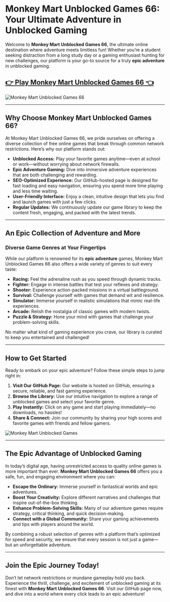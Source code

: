 # Monkey Mart Unblocked Games 66: Your Ultimate Adventure in Unblocked Gaming

Welcome to **Monkey Mart Unblocked Games 66**, the ultimate online destination where adventure meets limitless fun! Whether you’re a student seeking distraction from a long study day or a gaming enthusiast hunting for new challenges, our platform is your go-to source for a truly **epic adventure** in unblocked gaming.

## <a href="https://classroom6xcool.com/monkey-mart.html">👉 Play Monkey Mart Unblocked Games 66 👈</a>

![Monkey Mart Unblocked Games 66](https://github.com/user-attachments/assets/938e3b55-3c15-4493-8a28-e0225c3976fa)

---

## Why Choose Monkey Mart Unblocked Games 66?

At Monkey Mart Unblocked Games 66, we pride ourselves on offering a diverse collection of free online games that break through common network restrictions. Here’s why our platform stands out:

- **Unblocked Access:** Play your favorite games anytime—even at school or work—without worrying about network firewalls.
- **Epic Adventure Gaming:** Dive into immersive adventure experiences that are both challenging and rewarding.
- **SEO-Optimized Experience:** Our GitHub-hosted page is designed for fast loading and easy navigation, ensuring you spend more time playing and less time waiting.
- **User-Friendly Interface:** Enjoy a clean, intuitive design that lets you find and launch games with just a few clicks.
- **Regular Updates:** We continuously update our game library to keep the content fresh, engaging, and packed with the latest trends.

---

## An Epic Collection of Adventure and More

### **Diverse Game Genres at Your Fingertips**

While our platform is renowned for its **epic adventure** games, Monkey Mart Unblocked Games 66 also offers a wide variety of genres to suit every taste:

- **Racing:** Feel the adrenaline rush as you speed through dynamic tracks.
- **Fighter:** Engage in intense battles that test your reflexes and strategy.
- **Shooter:** Experience action-packed missions in a virtual battleground.
- **Survival:** Challenge yourself with games that demand wit and resilience.
- **Simulator:** Immerse yourself in realistic simulations that mimic real-life experiences.
- **Arcade:** Relish the nostalgia of classic games with modern twists.
- **Puzzle & Strategy:** Hone your mind with games that challenge your problem-solving skills.

No matter what kind of gaming experience you crave, our library is curated to keep you entertained and challenged!

---

## How to Get Started

Ready to embark on your epic adventure? Follow these simple steps to jump right in:

1. **Visit Our GitHub Page:** Our website is hosted on GitHub, ensuring a secure, reliable, and fast gaming experience.
2. **Browse the Library:** Use our intuitive navigation to explore a range of unblocked games and select your favorite genre.
3. **Play Instantly:** Click on any game and start playing immediately—no downloads, no hassles!
4. **Share & Connect:** Join our community by sharing your high scores and favorite games with friends and fellow gamers.

![Monkey Mart Unblocked Games](https://github.com/user-attachments/assets/b64f2196-beef-4750-9f17-d7fe3634ef72)

---

## The Epic Advantage of Unblocked Gaming

In today’s digital age, having unrestricted access to quality online games is more important than ever. **Monkey Mart Unblocked Games 66** offers you a safe, fun, and engaging environment where you can:

- **Escape the Ordinary:** Immerse yourself in fantastical worlds and epic adventures.
- **Boost Your Creativity:** Explore different narratives and challenges that inspire out-of-the-box thinking.
- **Enhance Problem-Solving Skills:** Many of our adventure games require strategy, critical thinking, and quick decision-making.
- **Connect with a Global Community:** Share your gaming achievements and tips with players around the world.

By combining a robust selection of genres with a platform that’s optimized for speed and security, we ensure that every session is not just a game—but an unforgettable adventure.

---

## Join the Epic Journey Today!

Don’t let network restrictions or mundane gameplay hold you back. Experience the thrill, challenge, and excitement of unblocked gaming at its finest with **Monkey Mart Unblocked Games 66**. Visit our GitHub page now, and dive into a world where every click leads to an epic adventure!
